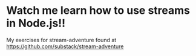 Watch me learn how to use streams in Node.js!! 
=============

My exercises for stream-adventure found at https://github.com/substack/stream-adventure
